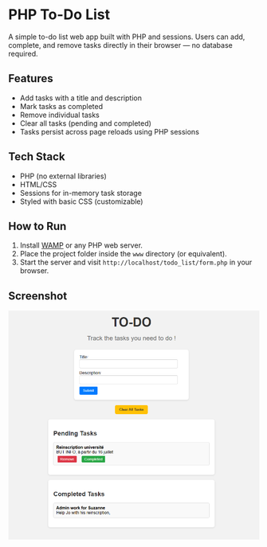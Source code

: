 # PHP To-Do List

A simple to-do list web app built with PHP and sessions. Users can add, complete, and remove tasks directly in their browser — no database required.

## Features

- Add tasks with a title and description
- Mark tasks as completed
- Remove individual tasks
- Clear all tasks (pending and completed)
- Tasks persist across page reloads using PHP sessions

## Tech Stack

- PHP (no external libraries)
- HTML/CSS
- Sessions for in-memory task storage
- Styled with basic CSS (customizable)

## How to Run

1. Install [WAMP](https://www.wampserver.com/) or any PHP web server.
2. Place the project folder inside the `www` directory (or equivalent).
3. Start the server and visit `http://localhost/todo_list/form.php` in your browser.


## Screenshot


![screenshot](website_image.png)